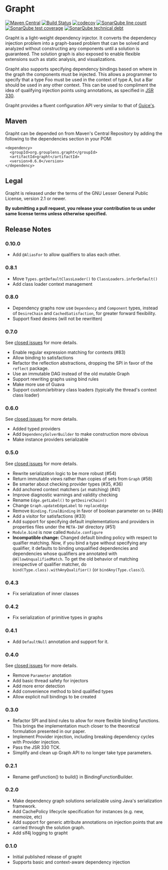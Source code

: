 # Grapht

[![Maven Central](https://img.shields.io/maven-central/v/org.grouplens.grapht/grapht.svg)](http://search.maven.org/#search|gav|1|g%3A%22org.grouplens.grapht%22%20AND%20a%3A%22grapht%22)
[![Build Status](https://travis-ci.org/grouplens/grapht.png?branch=master)](https://travis-ci.org/grouplens/grapht)
[![codecov](https://codecov.io/gh/grouplens/grapht/branch/master/graph/badge.svg)](https://codecov.io/gh/grouplens/grapht)
[![SonarQube line count](https://sonarcloud.io/api/badges/measure?key=org.grouplens.grapht:grapht&metric=ncloc)](https://sonarcloud.io/dashboard?id=grapht)
[![SonarQube test coverage](https://sonarcloud.io/api/badges/measure?key=org.grouplens.grapht:grapht&metric=coverage)](https://sonarcloud.io/dashboard?id=grapht)
[![SonarQube technical debt](https://sonarcloud.io/api/badges/measure?key=org.grouplens.grapht:grapht&metric=sqale_debt_ratio)](https://sonarcloud.io/dashboard?id=grapht)

Grapht is a light-weight dependency injector. It converts the dependency
injection problem into a graph-based problem that can be solved and analyzed
without constructing any components until a solution is guaranteed. The solution
graph is also exposed to enable flexible extensions such as static analysis, 
and visualizations.

Grapht also supports specifying dependency bindings based on where in the
graph the components must be injected. This allows a programmer to specify that
a type Foo must be used in the context of type A, but a Bar should be used in
any other context. This can be used to compliment the idea of qualifying
injection points using annotations, as specified in [JSR 330][jsr330].

Grapht provides a fluent configuration API very similar to that of 
[Guice's][guice].

[jsr330]: http://code.google.com/p/atinject/
[guice]: http://code.google.com/p/google-guice/

## Maven

Grapht can be depended on from Maven's Central Repository by adding the 
following to the dependencies section in your POM:

    <dependency>
      <groupId>org.grouplens.grapht</groupId>
      <artifactId>grapht</artifactId>
      <version>0.6.0</version>
    </dependency>

## Legal

Grapht is released under the terms of the GNU Lesser General Public License, version 2.1 or newer.

**By submitting a pull request, you release your contribution to us under same license terms unless otherwise specified.**
    
## Release Notes

### 0.10.0

- Add `@AliasFor` to allow qualifiers to alias each other.

### 0.8.1

- Move `Types.getDefaultClassLoader()` to `ClassLoaders.inferDefault()`
- Add class loader context management

### 0.8.0

- Dependency graphs now use `Dependency` and `Component` types, instead of `DesireChain` and
  `CachedSatisfaction`, for greater forward flexibility.
- Support fixed desires (will not be rewritten)

### 0.7.0

See [closed issues][issues-0.7] for more details.

- Enable regular expression matching for contexts (#83)
- Allow binding to satisfactions
- Refactor the reflection abstractions, dropping the SPI in favor of the `reflect` package.
- Use an immutable DAG instead of the old mutable Graph
- Support rewriting graphs using bind rules
- Make more use of Guava
- Support custom/arbitrary class loaders (typically the thread's context class loader)

[issues-0.7]: https://github.com/grouplens/grapht/issues?milestone=10&state=closed

### 0.6.0

See [closed issues][issues-0.6] for more details.

* Added typed providers
* Add `DependencySolverBuilder` to make construction more obvious
* Make instance providers serializable

[issues-0.6]: https://bitbucket.org/grouplens/grapht/issues?status=duplicate&status=invalid&status=resolved&status=wontfix&milestone=0.6.0

### 0.5.0

See [closed issues][issues-0.5] for more details.

- Rewrite serialization logic to be more robust (#54)
- Return immutable views rather than copies of sets from `Graph` (#58)
- Be smarter about checking provider types (#35, #36)
- Add anchored context matchers (`at` matching) (#41)
- Improve diagnostic warnings and validity checking
- Rename `Edge.getLabel()` to `getDesireChain()`
- Change `Graph.updateEdgeLabel` to `replaceEdge`
- Remove `Binding.finalBinding` in favor of boolean parameter on `to` (#46)
- Add a visitor for satisfactions (#33)
- Add support for specifying default implementations and providers in properties files under the
  `META-INF` directory (#51)
- `Module.bind` is now called `Module.configure`
- **Incompatible change:** Changed default binding policy with respect to qualfier matching.  Now, if you bind a type without specifying any qualifier, it defaults to binding unqualified dependencies and dependencies whose qualifiers are annotated with `@AllowUnqualifiedMatch`.  To get the old behavior of matching irrespective of qualifier matcher, do `bind(Type.class).withAnyQualifier()` (or `bindAny(Type.class)`).

[issues-0.5]: https://bitbucket.org/grouplens/grapht/issues?status=duplicate&status=invalid&status=resolved&status=wontfix&milestone=0.5.0

### 0.4.3

* Fix serialization of inner classes

### 0.4.2

* Fix serialization of primitive types in graphs

### 0.4.1

* Add `DefaultNull` annotation and support for it.

### 0.4.0

See [closed issues][issues-0.4] for more details.

* Remove `Parameter` anotation
* Add basic thread safety for injectors
* Add more error detection
* Add convenience method to bind qualified types
* Allow explicit null bindings to be created

[issues-0.4]: https://bitbucket.org/grouplens/grapht/issues?status=duplicate&status=invalid&status=resolved&status=wontfix&milestone=0.4.0

### 0.3.0
* Refactor SPI and bind rules to allow for more flexible binding functions.
  This brings the implementation much closer to the theoretical formulation
  presented in our paper.
* Implement Provider injection, including breaking dependency cycles with
  Provider injection.
* Pass the JSR 330 TCK.
* Simplify and clean up Graph API to no longer take type parameters.

### 0.2.1
* Rename getFunction() to build() in BindingFunctionBuilder.

### 0.2.0

* Make dependency graph solutions serializable using Java's serialization
  framework.
* Add CachePolicy lifecycle specification for instances (e.g. new, memoize, etc)
* Add support for generic attribute annotations on injection points that are
  carried through the solution graph.
* Add slf4j logging to grapht

### 0.1.0
* Initial published release of grapht
* Supports basic and context-aware dependency injection
